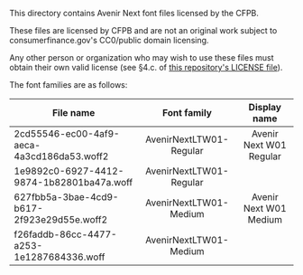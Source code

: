 This directory contains Avenir Next font files licensed by the CFPB.

These files are licensed by CFPB and are not an original work subject to
consumerfinance.gov's CC0/public domain licensing.

Any other person or organization who may wish to use these files must obtain
their own valid license
(see §4.c. of [this repository's LICENSE file](https://github.com/cfpb/consumerfinance.gov/blob/main/LICENSE)).

The font families are as follows:

| File name     | Font family   | Display name   |
| ------------- |:-------------:|:--------------:|
| 2cd55546-ec00-4af9-aeca-4a3cd186da53.woff2 | AvenirNextLTW01-Regular | Avenir Next W01 Regular
| 1e9892c0-6927-4412-9874-1b82801ba47a.woff  | AvenirNextLTW01-Regular |
| 627fbb5a-3bae-4cd9-b617-2f923e29d55e.woff2 | AvenirNextLTW01-Medium | Avenir Next W01 Medium
| f26faddb-86cc-4477-a253-1e1287684336.woff  | AvenirNextLTW01-Medium |
